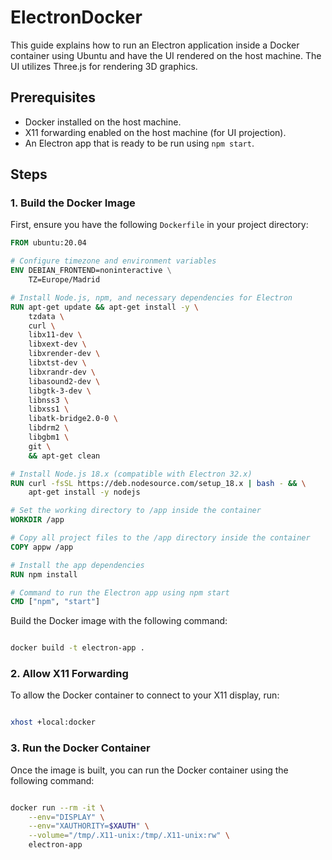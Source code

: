 # ElectronDocker
This guide explains how to run an Electron application inside a Docker container using Ubuntu and have the UI rendered on the host machine. The UI utilizes Three.js for rendering 3D graphics.


## Prerequisites

- Docker installed on the host machine.
- X11 forwarding enabled on the host machine (for UI projection).
- An Electron app that is ready to be run using `npm start`.

## Steps

### 1. Build the Docker Image

First, ensure you have the following `Dockerfile` in your project directory:

```Dockerfile
FROM ubuntu:20.04

# Configure timezone and environment variables
ENV DEBIAN_FRONTEND=noninteractive \
    TZ=Europe/Madrid

# Install Node.js, npm, and necessary dependencies for Electron
RUN apt-get update && apt-get install -y \
    tzdata \
    curl \
    libx11-dev \
    libxext-dev \
    libxrender-dev \
    libxtst-dev \
    libxrandr-dev \
    libasound2-dev \
    libgtk-3-dev \
    libnss3 \
    libxss1 \
    libatk-bridge2.0-0 \
    libdrm2 \
    libgbm1 \
    git \
    && apt-get clean

# Install Node.js 18.x (compatible with Electron 32.x)
RUN curl -fsSL https://deb.nodesource.com/setup_18.x | bash - && \
    apt-get install -y nodejs

# Set the working directory to /app inside the container
WORKDIR /app

# Copy all project files to the /app directory inside the container
COPY appw /app

# Install the app dependencies
RUN npm install

# Command to run the Electron app using npm start
CMD ["npm", "start"]
```

Build the Docker image with the following command:

```bash

docker build -t electron-app .
```
### 2. Allow X11 Forwarding

To allow the Docker container to connect to your X11 display, run:

```bash

xhost +local:docker
```

### 3. Run the Docker Container

Once the image is built, you can run the Docker container using the following command:

```bash

docker run --rm -it \
    --env="DISPLAY" \
    --env="XAUTHORITY=$XAUTH" \
    --volume="/tmp/.X11-unix:/tmp/.X11-unix:rw" \
    electron-app
```





